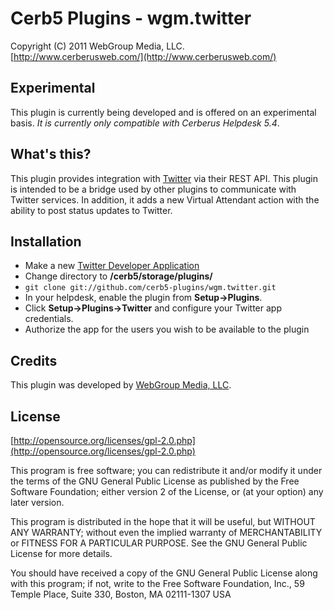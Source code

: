 Cerb5 Plugins - wgm.twitter
===========================================
Copyright (C) 2011 WebGroup Media, LLC.  
[http://www.cerberusweb.com/](http://www.cerberusweb.com/)  

Experimental
------------
This plugin is currently being developed and is offered on an experimental basis.  _It is currently only compatible with Cerberus Helpdesk 5.4_.

What's this?
------------
This plugin provides integration with [Twitter](http://www.twitter.com/) via their REST API. This plugin is intended to be a bridge used by other plugins to communicate with Twitter services. In addition, it adds a new Virtual Attendant action with the ability to post status updates to Twitter.

Installation
------------
* Make a new [Twitter Developer Application](https://dev.twitter.com/apps/new)
* Change directory to **/cerb5/storage/plugins/**
* `git clone git://github.com/cerb5-plugins/wgm.twitter.git`
* In your helpdesk, enable the plugin from **Setup->Plugins**.
* Click **Setup->Plugins->Twitter** and configure your Twitter app credentials.
* Authorize the app for the users you wish to be available to the plugin

Credits
-------
This plugin was developed by [WebGroup Media, LLC](http://www.cerberusweb.com/).

License
-------

[http://opensource.org/licenses/gpl-2.0.php](http://opensource.org/licenses/gpl-2.0.php)  

This program is free software; you can redistribute it and/or modify it under the terms of the GNU General Public License as published by the Free Software Foundation; either version 2 of the License, or (at your option) any later version.

This program is distributed in the hope that it will be useful, but WITHOUT ANY WARRANTY; without even the implied warranty of MERCHANTABILITY or FITNESS FOR A PARTICULAR PURPOSE. See the GNU General Public License for more details.

You should have received a copy of the GNU General Public License along with this program; if not, write to the Free Software Foundation, Inc., 59 Temple Place, Suite 330, Boston, MA 02111-1307 USA
